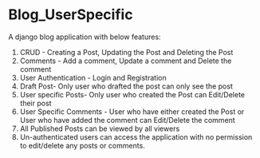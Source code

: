 # Blog_UserSpecific
A django blog application with below features:
1. CRUD - Creating a Post, Updating the Post and Deleting the Post
2. Comments - Add a comment, Update a comment and Delete the comment
3. User Authentication - Login and Registration
4. Draft Post- Only user who drafted the post can only see the post
5. User specific Posts- Only user who created the Post can Edit/Delete their post
6. User Specific Comments - User who have either created the Post or User who have added the comment can Edit/Delete the comment
7. All Published Posts can be viewed by all viewers
8. Un-authenticated users can access the application with no permission to edit/delete any posts or comments.
